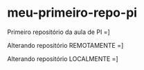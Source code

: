 # meu-primeiro-repo-pi
Primeiro repositório da aula de PI =]

Alterando repositório REMOTAMENTE =]

Alterando repositório LOCALMENTE =]
